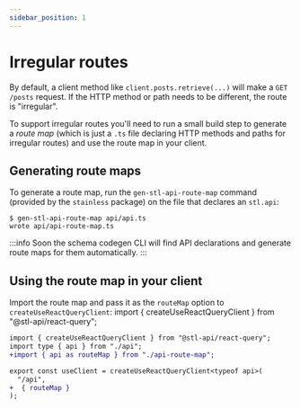 ```yaml
---
sidebar_position: 1
---
```


# Irregular routes

By default, a client method like `client.posts.retrieve(...)` will make a `GET /posts` request.
If the HTTP method or path needs to be different, the route is "irregular".

To support irregular routes you'll need to run a small build step to generate a _route map_
(which is just a `.ts` file declaring HTTP methods and paths for irregular routes) and use
the route map in your client.

## Generating route maps

To generate a route map, run the `gen-stl-api-route-map` command (provided by the `stainless`
package) on the file that declares an `stl.api`:

```
$ gen-stl-api-route-map api/api.ts
wrote api/api-route-map.ts
```

:::info
Soon the schema codegen CLI will find API declarations and generate
route maps for them automatically.
:::

## Using the route map in your client

Import the route map and pass it as the `routeMap` option to `createUseReactQueryClient`:
import { createUseReactQueryClient } from "@stl-api/react-query";

```diff
import { createUseReactQueryClient } from "@stl-api/react-query";
import type { api } from "./api";
+import { api as routeMap } from "./api-route-map";

export const useClient = createUseReactQueryClient<typeof api>(
  "/api",
+  { routeMap }
);
```
